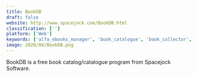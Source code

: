 ```yaml
---
title: BookDB
draft: false 
website: http://www.spacejock.com/BookDB.html
classification: ['']
platform: ['Web']
keywords: ['alfa_ebooks_manager', 'book_catalogue', 'book_collector', 'book_hunter', 'bookpedia', 'booxter', 'data_crow', 'gcstar', 'mybookshelf', 'numento', 'palatina', 'readerware_book_database', 'tellico', 'elibrary']
image: 2020/04/BookDB.png
---
```

BookDB is a free book catalog/catalogue program from Spacejock Software.